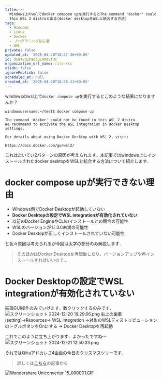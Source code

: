 ```yaml
---
title: >-
  Windows上のwslでdocker compose upを実行するとThe command 'docker' could not be found in
  this WSL 2 distroと出る[docker desktopをWSLと統合する方法]
tags:
  - Windows
  - Linux
  - Docker
  - プログラミング初心者
  - WSL
private: false
updated_at: '2025-04-20T18:37:36+09:00'
id: d6942d269ca3140d5f3c
organization_url_name: rits-rcc
slide: false
ignorePublish: false
scheduled_at: null
created_at: '2025-04-20T18:35:11+09:00'
---
```

windowsのwsl上で`docker compose up`を実行するとこのような結果になりませんか？
```
windowsusername:~/test$ docker compose up

The command 'docker' could not be found in this WSL 2 distro.
We recommend to activate the WSL integration in Docker Desktop settings.

For details about using Docker Desktop with WSL 2, visit:

https://docs.docker.com/go/wsl2/
```
これはたいてい2パターンの原因が考えられます．本記事ではwindows上にインストールされたdocker desktopをWSLと統合する方法について紹介します．

# docker compose upが実行できない理由
- Windows側でDocker Desktopが起動していない
- **Docker Desktopの設定でWSL integrationが有効化されていない**
- 以前のDocker EngineやCLIのインストールとの競合の可能性
- WSLのバージョンが1.1.3.0未満の可能性
- Docker Desktopが正しくインストールされていない可能性

と色々原因は考えられるが今回は太字の部分のみ解説します．

> そのほかはDocker Desktopを再起動したり，バージョンアップや再インストールすればいいので...

# Docker Desktopの設定でWSL integrationが有効化されていない
結論GUI操作のみでいけます．数クリックするのみです．
![スクリーンショット 2024-12-20 16.29.06.png](https://qiita-image-store.s3.ap-northeast-1.amazonaws.com/0/3757442/3c9c7f5d-cef5-45f5-c40b-86b1d122f149.png)
右上の歯車(setting)→Resources→ WSL Integretion →対象のWSLディストリビューションのトグルボタンをOnにする → Docker Desktopを再起動

これでこのように立ち上がります．よかったですね〜
![スクリーンショット 2024-12-21 12.50.33.png](https://qiita-image-store.s3.ap-northeast-1.amazonaws.com/0/3757442/57e0e115-0f05-ab9d-bb75-74b9f1e949d5.png)


それではQiitaアドカレ.24企画の今日のクリスマスツリーです．

> 詳しくは[こちら](https://qiita.com/JavaLangRuntimeException/items/1f4a6febf957f522ba45)の記事から

![Wondershare Uniconverter 15_000001.GIF](https://qiita-image-store.s3.ap-northeast-1.amazonaws.com/0/3757442/45903393-5a9b-52f3-f21f-d182780681c0.gif)

